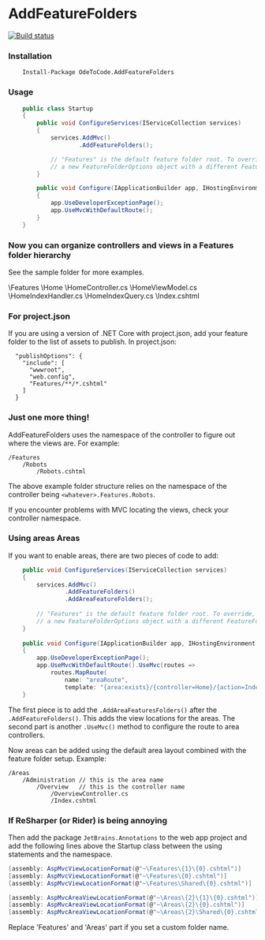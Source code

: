 # AddFeatureFolders
[![Build status](https://ci.appveyor.com/api/projects/status/k4aotmbkugavs2mq?svg=true)](https://ci.appveyor.com/project/OdeToCode/addfeaturefolders)
### Installation
```
    Install-Package OdeToCode.AddFeatureFolders 
```

### Usage 
```c#
    public class Startup
    {
        public void ConfigureServices(IServiceCollection services)
        {
            services.AddMvc()
                    .AddFeatureFolders();

            // "Features" is the default feature folder root. To override, pass along 
            // a new FeatureFolderOptions object with a different FeatureFolderName
        }

        public void Configure(IApplicationBuilder app, IHostingEnvironment env, ILoggerFactory loggerFactory)
        {
            app.UseDeveloperExceptionPage();
            app.UseMvcWithDefaultRoute();
        }
    }    
```

### Now you can organize controllers and views in a Features folder hierarchy

See the sample folder for more examples. 

\Features
  \Home
      \HomeController.cs
      \HomeViewModel.cs
      \HomeIndexHandler.cs
      \HomeIndexQuery.cs
      \Index.cshtml

### For project.json
If you are using a version of .NET Core with project.json, add your feature folder to the list of assets to publish. In project.json:
```
  "publishOptions": {
    "include": [
      "wwwroot",
      "web.config",
      "Features/**/*.cshtml"
    ]
  }
```

### Just one more thing!
AddFeatureFolders uses the namespace of the controller to figure out where the views are. 
For example: 
```
/Features
	/Robots
		/Robots.cshtml
```
The above example folder structure relies on the namespace of the controller being `<whatever>.Features.Robots`. 

If you encounter problems with MVC locating the views, check your controller namespace.

### Using areas Areas

If you want to enable areas, there are two pieces of code to add:
```c#
    public void ConfigureServices(IServiceCollection services)
    {
        services.AddMvc()
                .AddFeatureFolders()
                .AddAreaFeatureFolders();
    
        // "Features" is the default feature folder root. To override, pass along 
        // a new FeatureFolderOptions object with a different FeatureFolderName
    }
    
    public void Configure(IApplicationBuilder app, IHostingEnvironment env, ILoggerFactory loggerFactory)
    {
        app.UseDeveloperExceptionPage();
        app.UseMvcWithDefaultRoute().UseMvc(routes => 
            routes.MapRoute(
                name: "areaRoute",
                template: "{area:exists}/{controller=Home}/{action=Index}/{id?}"));
    }
```

The first piece is to add the ```.AddAreaFeaturesFolders()``` after the ```.AddFeatureFolders()```.
This adds the view locations for the areas.
The second part is another ```.UseMvc()``` method to configure the route to area controllers.

Now areas can be added using the default area layout combined with the feature folder setup.
Example:
```
/Areas
    /Administration // this is the area name
        /Overview   // this is the controller name
            /OverviewController.cs
            /Index.cshtml
```  

### If ReSharper (or Rider) is being annoying
Then add the package ```JetBrains.Annotations``` to the web app project and add the following lines 
above the Startup class between the using statements and the namespace. 
```c#
[assembly: AspMvcViewLocationFormat(@"~\Features\{1}\{0}.cshtml")]
[assembly: AspMvcViewLocationFormat(@"~\Features\{0}.cshtml")]
[assembly: AspMvcViewLocationFormat(@"~\Features\Shared\{0}.cshtml")]

[assembly: AspMvcAreaViewLocationFormat(@"~\Areas\{2}\{1}\{0}.cshtml")]
[assembly: AspMvcAreaViewLocationFormat(@"~\Areas\{2}\{0}.cshtml")]
[assembly: AspMvcAreaViewLocationFormat(@"~\Areas\{2}\Shared\{0}.cshtml")]
```
Replace 'Features' and 'Areas' part if you set a custom folder name.